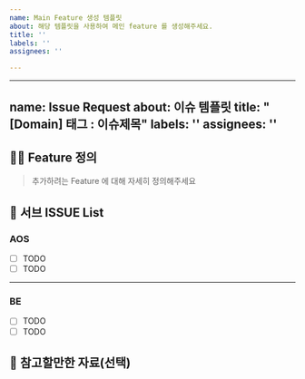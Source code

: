 ```yaml
---
name: Main Feature 생성 템플릿
about: 해당 템플릿을 사용하여 메인 feature 를 생성해주세요.
title: ''
labels: ''
assignees: ''

---
```


---
name: Issue Request
about: 이슈 템플릿
title: "[Domain] 태그 : 이슈제목"
labels: ''
assignees: ''
---

## 💁‍♂️ Feature 정의

> 추가하려는 Feature 에 대해 자세히 정의해주세요

## 📝 서브 ISSUE List

### AOS
- [ ] TODO
- [ ] TODO

---

### BE
- [ ] TODO
- [ ] TODO

## 🔗 참고할만한 자료(선택)
